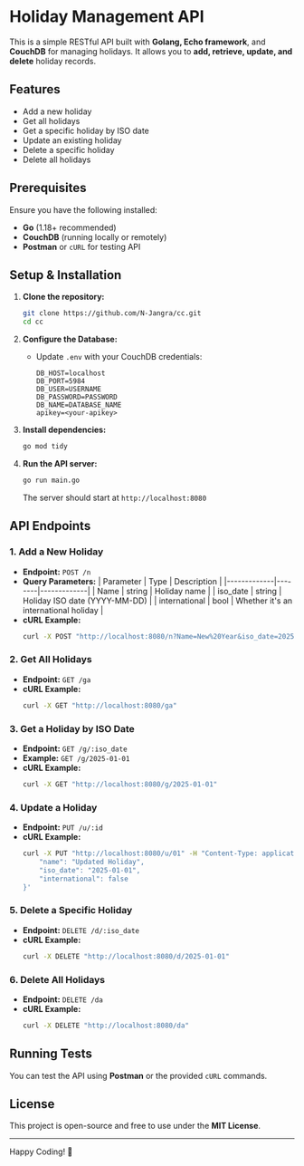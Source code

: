 # Holiday Management API

This is a simple RESTful API built with **Golang, Echo framework**, and **CouchDB** for managing holidays. It allows you to **add, retrieve, update, and delete** holiday records.

## Features
- Add a new holiday
- Get all holidays
- Get a specific holiday by ISO date
- Update an existing holiday
- Delete a specific holiday
- Delete all holidays

## Prerequisites

Ensure you have the following installed:
- **Go** (1.18+ recommended)
- **CouchDB** (running locally or remotely)
- **Postman** or `cURL` for testing API

## Setup & Installation

1. **Clone the repository:**
   ```sh
   git clone https://github.com/N-Jangra/cc.git
   cd cc
   ```

2. **Configure the Database:**
   - Update `.env` with your CouchDB credentials:
     ```env
     DB_HOST=localhost
     DB_PORT=5984
     DB_USER=USERNAME
     DB_PASSWORD=PASSWORD
     DB_NAME=DATABASE_NAME
     apikey=<your-apikey>
     ```

3. **Install dependencies:**
   ```sh
   go mod tidy
   ```

4. **Run the API server:**
   ```sh
   go run main.go
   ```
   The server should start at `http://localhost:8080`

## API Endpoints

### **1. Add a New Holiday**
- **Endpoint:** `POST /n`
- **Query Parameters:**
  | Parameter    | Type   | Description |
  |-------------|--------|-------------|
  | Name        | string | Holiday name |
  | iso_date    | string | Holiday ISO date (YYYY-MM-DD) |
  | international | bool | Whether it's an international holiday |
- **cURL Example:**
  ```sh
  curl -X POST "http://localhost:8080/n?Name=New%20Year&iso_date=2025-01-01&international=true"
  ```

### **2. Get All Holidays**
- **Endpoint:** `GET /ga`
- **cURL Example:**
  ```sh
  curl -X GET "http://localhost:8080/ga"
  ```

### **3. Get a Holiday by ISO Date**
- **Endpoint:** `GET /g/:iso_date`
- **Example:** `GET /g/2025-01-01`
- **cURL Example:**
  ```sh
  curl -X GET "http://localhost:8080/g/2025-01-01"
  ```

### **4. Update a Holiday**
- **Endpoint:** `PUT /u/:id`
- **cURL Example:**
  ```sh
  curl -X PUT "http://localhost:8080/u/01" -H "Content-Type: application/json" -d '{
      "name": "Updated Holiday",
      "iso_date": "2025-01-01",
      "international": false
  }'
  ```

### **5. Delete a Specific Holiday**
- **Endpoint:** `DELETE /d/:iso_date`
- **cURL Example:**
  ```sh
  curl -X DELETE "http://localhost:8080/d/2025-01-01"
  ```

### **6. Delete All Holidays**
- **Endpoint:** `DELETE /da`
- **cURL Example:**
  ```sh
  curl -X DELETE "http://localhost:8080/da"
  ```

## Running Tests
You can test the API using **Postman** or the provided `cURL` commands.

## License
This project is open-source and free to use under the **MIT License**.

---
Happy Coding! 🚀

